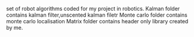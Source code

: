 set of robot algorithms coded for my project in robotics.
Kalman folder contains kalman filter,unscented kalman filetr
Monte carlo folder contains monte carlo localisation
Matrix folder contains header only library created by me.
